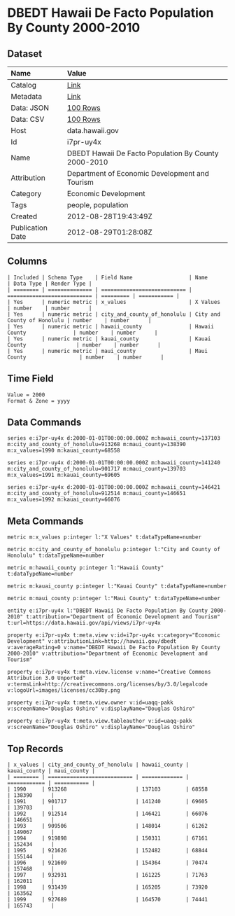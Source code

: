 # DBEDT Hawaii De Facto Population By County 2000-2010

## Dataset

| Name | Value |
| :--- | :---- |
| Catalog | [Link](https://catalog.data.gov/dataset/dbedt-hawaii-de-facto-population-by-county-2000-2010-a67b7) |
| Metadata | [Link](https://data.hawaii.gov/api/views/i7pr-uy4x) |
| Data: JSON | [100 Rows](https://data.hawaii.gov/api/views/i7pr-uy4x/rows.json?max_rows=100) |
| Data: CSV | [100 Rows](https://data.hawaii.gov/api/views/i7pr-uy4x/rows.csv?max_rows=100) |
| Host | data.hawaii.gov |
| Id | i7pr-uy4x |
| Name | DBEDT Hawaii De Facto Population By County 2000-2010 |
| Attribution | Department of Economic Development and Tourism |
| Category | Economic Development |
| Tags | people, population |
| Created | 2012-08-28T19:43:49Z |
| Publication Date | 2012-08-29T01:28:08Z |

## Columns

```ls
| Included | Schema Type    | Field Name                  | Name                        | Data Type | Render Type |
| ======== | ============== | =========================== | =========================== | ========= | =========== |
| Yes      | numeric metric | x_values                    | X Values                    | number    | number      |
| Yes      | numeric metric | city_and_county_of_honolulu | City and County of Honolulu | number    | number      |
| Yes      | numeric metric | hawaii_county               | Hawaii County               | number    | number      |
| Yes      | numeric metric | kauai_county                | Kauai County                | number    | number      |
| Yes      | numeric metric | maui_county                 | Maui County                 | number    | number      |
```

## Time Field

```ls
Value = 2000
Format & Zone = yyyy
```

## Data Commands

```ls
series e:i7pr-uy4x d:2000-01-01T00:00:00.000Z m:hawaii_county=137103 m:city_and_county_of_honolulu=913268 m:maui_county=138390 m:x_values=1990 m:kauai_county=68558

series e:i7pr-uy4x d:2000-01-01T00:00:00.000Z m:hawaii_county=141240 m:city_and_county_of_honolulu=901717 m:maui_county=139703 m:x_values=1991 m:kauai_county=69605

series e:i7pr-uy4x d:2000-01-01T00:00:00.000Z m:hawaii_county=146421 m:city_and_county_of_honolulu=912514 m:maui_county=146651 m:x_values=1992 m:kauai_county=66076
```

## Meta Commands

```ls
metric m:x_values p:integer l:"X Values" t:dataTypeName=number

metric m:city_and_county_of_honolulu p:integer l:"City and County of Honolulu" t:dataTypeName=number

metric m:hawaii_county p:integer l:"Hawaii County" t:dataTypeName=number

metric m:kauai_county p:integer l:"Kauai County" t:dataTypeName=number

metric m:maui_county p:integer l:"Maui County" t:dataTypeName=number

entity e:i7pr-uy4x l:"DBEDT Hawaii De Facto Population By County 2000-2010" t:attribution="Department of Economic Development and Tourism" t:url=https://data.hawaii.gov/api/views/i7pr-uy4x

property e:i7pr-uy4x t:meta.view v:id=i7pr-uy4x v:category="Economic Development" v:attributionLink=http://hawaii.gov/dbedt v:averageRating=0 v:name="DBEDT Hawaii De Facto Population By County 2000-2010" v:attribution="Department of Economic Development and Tourism"

property e:i7pr-uy4x t:meta.view.license v:name="Creative Commons Attribution 3.0 Unported" v:termsLink=http://creativecommons.org/licenses/by/3.0/legalcode v:logoUrl=images/licenses/cc30by.png

property e:i7pr-uy4x t:meta.view.owner v:id=uaqq-pakk v:screenName="Douglas Oshiro" v:displayName="Douglas Oshiro"

property e:i7pr-uy4x t:meta.view.tableauthor v:id=uaqq-pakk v:screenName="Douglas Oshiro" v:displayName="Douglas Oshiro"
```

## Top Records

```ls
| x_values | city_and_county_of_honolulu | hawaii_county | kauai_county | maui_county | 
| ======== | =========================== | ============= | ============ | =========== | 
| 1990     | 913268                      | 137103        | 68558        | 138390      | 
| 1991     | 901717                      | 141240        | 69605        | 139703      | 
| 1992     | 912514                      | 146421        | 66076        | 146651      | 
| 1993     | 909506                      | 148014        | 61262        | 149067      | 
| 1994     | 919898                      | 150311        | 67161        | 152434      | 
| 1995     | 921626                      | 152482        | 68844        | 155144      | 
| 1996     | 921609                      | 154364        | 70474        | 157468      | 
| 1997     | 932931                      | 161225        | 71763        | 162011      | 
| 1998     | 931439                      | 165205        | 73920        | 163562      | 
| 1999     | 927689                      | 164570        | 74441        | 165743      | 
```